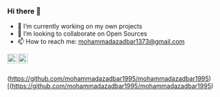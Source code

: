 ### Hi there 👋

- 🔭 I’m currently working on my own projects
- 👯 I’m looking to collaborate on Open Sources
- 📫 How to reach me: [mohammadazadbar1373@gmail.com](mailto:mohammadazadbar1373@gmail.com)

<a href="https://www.linkedin.com/in/mohammadazadbar/">
  <img align="left" alt="Mohammadazadbar Linkdein" width="22px" src="https://cdn.jsdelivr.net/npm/simple-icons@v3/icons/linkedin.svg" />
</a>
<a href="https://t.me/a_azadbar95">
  <img align="left" alt="Mohammad Azadbar Telegram" width="22px" src="https://cdn.jsdelivr.net/npm/simple-icons@v3/icons/telegram.svg" />
</a>

<br />
<br />


(https://github.com/mohammadazadbar1995/mohammadazadbar1995)
[(https://github.com/mohammadazadbar1995/mohammadazadbar1995)



<!--
**mohammadazadbar/mohammadazadbar** is a ✨ _special_ ✨ repository because its `README.md` (this file) appears on your GitHub profile.

Here are some ideas to get you started:

- 🔭 I’m currently working on ...
- 🌱 I’m currently learning ...
- 👯 I’m looking to collaborate on ...
- 🤔 I’m looking for help with ...
- 💬 Ask me about android , Maybe can help !
- 📫 How to reach me: ...
- 😄 Pronouns: ...
- ⚡ Fun fact: ...
-->


